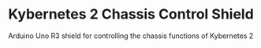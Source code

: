 # Kybernetes 2 Chassis Control Shield

Arduino Uno R3 shield for controlling the chassis functions of Kybernetes 2
